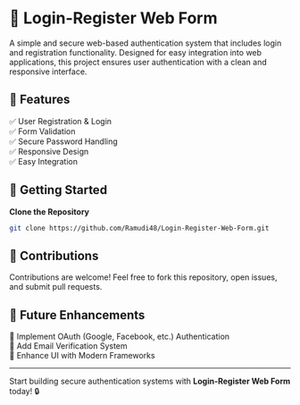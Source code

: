# 🔐 Login-Register Web Form

A simple and secure web-based authentication system that includes login and registration functionality. Designed for easy integration into web applications, this project ensures user authentication with a clean and responsive interface.

## 🚀 Features

✅ User Registration & Login  
✅ Form Validation  
✅ Secure Password Handling  
✅ Responsive Design  
✅ Easy Integration  

## 📂 Getting Started

**Clone the Repository**  
   ```bash
   git clone https://github.com/Ramudi48/Login-Register-Web-Form.git
   ```


## 🤝 Contributions

Contributions are welcome! Feel free to fork this repository, open issues, and submit pull requests.

## 📌 Future Enhancements

🔹 Implement OAuth (Google, Facebook, etc.) Authentication  
🔹 Add Email Verification System  
🔹 Enhance UI with Modern Frameworks  

---

Start building secure authentication systems with **Login-Register Web Form** today! 🔒

